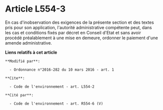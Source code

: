 # Article L554-3

En cas d'inobservation des exigences de la présente section et des textes pris pour son application, l'autorité
administrative compétente peut, dans les cas et conditions fixés par décret en Conseil d'Etat et sans avoir procédé
préalablement à une mise en demeure, ordonner le paiement d'une amende administrative.

**Liens relatifs à cet article**

	**Modifié par**:

	  - Ordonnance n°2016-282 du 10 mars 2016 - art. 1

	**Cite**:

	  - Code de l'environnement - art. L554-2

	**Cité par**:

	  - Code de l'environnement - art. R554-6 (V)
